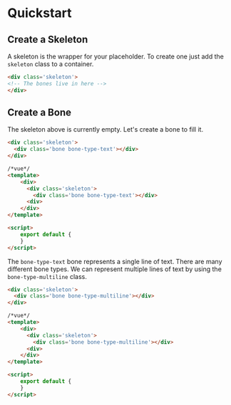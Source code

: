 # Quickstart

## Create a Skeleton

A skeleton is the wrapper for your placeholder. To create one just add the `skeleton` class to a container.

```html
<div class='skeleton'>
<!-- The bones live in here -->
</div>
```

## Create a Bone

The skeleton above is currently empty. Let's create a bone to fill it.


```html
<div class='skeleton'>
  <div class='bone bone-type-text'></div>
</div>
```

```html
/*vue*/
<template>
    <div>
      <div class='skeleton'>
        <div class='bone bone-type-text'></div>
      <div>
    </div>
</template>

<script>
    export default {
    }
</script>
```

The `bone-type-text` bone represents a single line of text. There are many different bone types. We can represent multiple lines of text by using the `bone-type-multiline` class.

```html
<div class='skeleton'>
  <div class='bone bone-type-multiline'></div>
</div>
```

```html
/*vue*/
<template>
    <div>
      <div class='skeleton'>
        <div class='bone bone-type-multiline'></div>
      <div>
    </div>
</template>

<script>
    export default {
    }
</script>
```
